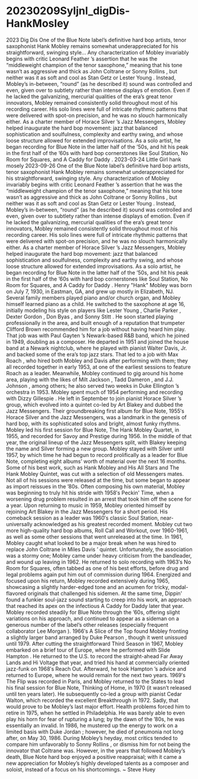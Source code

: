 # 20230209Syljnl_digDis-HankMosley
2023 Dig Dis
One of the Blue Note label’s definitive hard bop artists, tenor saxophonist Hank Mobley remains somewhat underappreciated for his straightforward, swinging style... Any characterization of Mobley invariably begins with critic Leonard Feather ’s assertion that he was the “middleweight champion of the tenor saxophone,” meaning that his tone wasn’t as aggressive and thick as John Coltrane or Sonny Rollins , but neither was it as soft and cool as Stan Getz or Lester Young . Instead, Mobley’s in-between, “round” (as he described it) sound was controlled and even, given over to subtlety rather than intense displays of emotion. Even if he lacked the galvanizing, mercurial qualities of the era’s great tenor innovators, Mobley remained consistently solid throughout most of his recording career. His solo lines were full of intricate rhythmic patterns that were delivered with spot-on precision, and he was no slouch harmonically either. As a charter member of Horace Silver ’s Jazz Messengers, Mobley helped inaugurate the hard bop movement: jazz that balanced sophistication and soulfulness, complexity and earthy swing, and whose loose structure allowed for extended improvisations. As a solo artist, he began recording for Blue Note in the latter half of the ’50s, and hit his peak in the first half of the ’60s with hard bop cornerstones like Soul Station, No Room for Squares, and A Caddy for Daddy . 
2023-03-24 Little Girl hank mosely
2023-09-26 One of the Blue Note label’s definitive hard bop artists, tenor saxophonist Hank Mobley remains somewhat underappreciated for his straightforward, swinging style. Any characterization of Mobley invariably begins with critic Leonard Feather ’s assertion that he was the “middleweight champion of the tenor saxophone,” meaning that his tone wasn’t as aggressive and thick as John Coltrane or Sonny Rollins , but neither was it as soft and cool as Stan Getz or Lester Young . Instead, Mobley’s in-between, “round” (as he described it) sound was controlled and even, given over to subtlety rather than intense displays of emotion. Even if he lacked the galvanizing, mercurial qualities of the era’s great tenor innovators, Mobley remained consistently solid throughout most of his recording career. His solo lines were full of intricate rhythmic patterns that were delivered with spot-on precision, and he was no slouch harmonically either. As a charter member of Horace Silver ’s Jazz Messengers, Mobley helped inaugurate the hard bop movement: jazz that balanced sophistication and soulfulness, complexity and earthy swing, and whose loose structure allowed for extended improvisations. As a solo artist, he began recording for Blue Note in the latter half of the ’50s, and hit his peak in the first half of the ’60s with hard bop cornerstones like Soul Station, No Room for Squares, and A Caddy for Daddy . Henry "Hank" Mobley was born on July 7, 1930, in Eastman, GA, and grew up mostly in Elizabeth, NJ. Several family members played piano and/or church organ, and Mobley himself learned piano as a child. He switched to the saxophone at age 16, initially modeling his style on players like Lester Young , Charlie Parker , Dexter Gordon , Don Byas , and Sonny Stitt . He soon started playing professionally in the area, and built enough of a reputation that trumpeter Clifford Brown recommended him for a job without having heard him play. That job was with Paul Gayten ’s Newark-based R&B band, which he joined in 1949, doubling as a composer. He departed in 1951 and joined the house band at a Newark nightclub, where he played with pianist Walter Davis, Jr. and backed some of the era’s top jazz stars. That led to a job with Max Roach , who hired both Mobley and Davis after performing with them; they all recorded together in early 1953, at one of the earliest sessions to feature Roach as a leader. Meanwhile, Mobley continued to gig around his home area, playing with the likes of Milt Jackson , Tadd Dameron , and J.J. Johnson , among others; he also served two weeks in Duke Ellington ’s orchestra in 1953. Mobley spent much of 1954 performing and recording with Dizzy Gillespie . He left in September to join pianist Horace Silver ’s group, which evolved into a quintet co-led by Art Blakey and dubbed the Jazz Messengers. Their groundbreaking first album for Blue Note, 1955′s Horace Silver and the Jazz Messengers, was a landmark in the genesis of hard bop, with its sophisticated solos and bright, almost funky rhythms. Mobley led his first session for Blue Note, The Hank Mobley Quartet, in 1955, and recorded for Savoy and Prestige during 1956. In the middle of that year, the original lineup of the Jazz Messengers split, with Blakey keeping the name and Silver forming a new group. Mobley stayed with Silver until 1957, by which time he had begun to record prolifically as a leader for Blue Note, completing eight albums’ worth of material over the next 16 months. Some of his best work, such as Hank Mobley and His All Stars and The Hank Mobley Quintet, was cut with a selection of old Messengers mates. Not all of his sessions were released at the time, but some began to appear as import reissues in the ’80s. Often composing his own material, Mobley was beginning to truly hit his stride with 1958′s Peckin' Time, when a worsening drug problem resulted in an arrest that took him off the scene for a year. Upon returning to music in 1959, Mobley oriented himself by rejoining Art Blakey in the Jazz Messengers for a short period. His comeback session as a leader was 1960′s classic Soul Station, near-universally acknowledged as his greatest recorded moment. Mobley cut two more high-quality hard bop albums, Roll Call and Workout, over 1960-1961, as well as some other sessions that went unreleased at the time. In 1961, Mobley caught what looked to be a major break when he was hired to replace John Coltrane in Miles Davis ’ quintet. Unfortunately, the association was a stormy one; Mobley came under heavy criticism from the bandleader, and wound up leaving in 1962. He returned to solo recording with 1963′s No Room for Squares, often tabbed as one of his best efforts, before drug and legal problems again put him out of commission during 1964. Energized and focused upon his return, Mobley recorded extensively during 1965, showcasing a slightly harder-edged tone and an acumen for tricky, modal-flavored originals that challenged his sidemen. At the same time, Dippin' found a funkier soul-jazz sound starting to creep into his work, an approach that reached its apex on the infectious A Caddy for Daddy later that year. Mobley recorded steadily for Blue Note through the ’60s, offering slight variations on his approach, and continued to appear as a sideman on a generous number of the label’s other releases (especially frequent collaborator Lee Morgan ). 1966′s A Slice of the Top found Mobley fronting a slightly larger band arranged by Duke Pearson , though it went unissued until 1979. After cutting the straightforward Third Season in 1967, Mobley embarked on a brief tour of Europe, where he performed with Slide Hampton . He returned to the U.S. to record the straight-ahead Far Away Lands and Hi Voltage that year, and tried his hand at commercially oriented jazz-funk on 1968′s Reach Out. Afterward, he took Hampton ’s advice and returned to Europe, where he would remain for the next two years. 1969′s The Flip was recorded in Paris, and Mobley returned to the States to lead his final session for Blue Note, Thinking of Home, in 1970 (it wasn’t released until ten years later). He subsequently co-led a group with pianist Cedar Walton, which recorded the excellent Breakthrough in 1972. Sadly, that would prove to be Mobley’s last major effort. Health problems forced him to retire in 1975, when he settled in Philadelphia. He was barely able to even play his horn for fear of rupturing a lung; by the dawn of the ’80s, he was essentially an invalid. In 1986, he mustered up the energy to work on a limited basis with Duke Jordan ; however, he died of pneumonia not long after, on May 30, 1986. During Mobley’s heyday, most critics tended to compare him unfavorably to Sonny Rollins , or dismiss him for not being the innovator that Coltrane was. However, in the years that followed Mobley’s death, Blue Note hard bop enjoyed a positive reappraisal; with it came a new appreciation for Mobley’s highly developed talents as a composer and soloist, instead of a focus on his shortcomings. ~ Steve Huey
